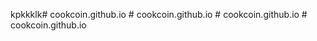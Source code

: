 kpkkklk#   c o o k c o i n . g i t h u b . i o  
 #   c o o k c o i n . g i t h u b . i o  
 #   c o o k c o i n . g i t h u b . i o  
 #   c o o k c o i n . g i t h u b . i o  
 